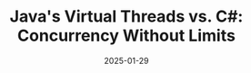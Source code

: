 ---
title: "Java's Virtual Threads vs. C#: Concurrency Without Limits"
date: "2025-01-29"
presenter: "Matt Parker"
summary: "Matt Parker explores Java's recent introduction of virtual threads for HTTP concurrency, which overcomes the traditional limit of 200 concurrent threads. He contrasts this new approach with C#'s asynchronous model that efficiently handles high volumes of requests, highlighting the evolving landscape of concurrency in modern programming."
tags: ["Java", "Virtual Threads", "Concurrency", "HTTP", "Csharp", ".NET", "async/await"]
slides: "https://spring.io/blog/2022/10/11/embracing-virtual-threads"
videoUrl: "https://sswcom-my.sharepoint.com/:v:/r/personal/samwagner_ssw_com_au/Documents/Recordings/%F0%9F%8E%B1%20Knowledge%20sharing%20-%20Sam,%20Jack%20and%20Matt%20%F0%9F%A7%A0-20250129_123416-Meeting%20Recording.mp4?csf=1&web=1&e=iGQRW8&nav=eyJyZWZlcnJhbEluZm8iOnsicmVmZXJyYWxBcHAiOiJTdHJlYW1XZWJBcHAiLCJyZWZlcnJhbFZpZXciOiJTaGFyZURpYWxvZy1MaW5rIiwicmVmZXJyYWxBcHBQbGF0Zm9ybSI6IldlYiIsInJlZmVycmFsTW9kZSI6InZpZXcifX0%3D"
---